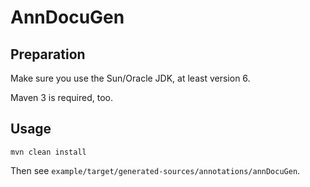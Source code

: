# AnnDocuGen

## Preparation

Make sure you use the Sun/Oracle JDK, at least version 6.

Maven 3 is required, too.

## Usage

`mvn clean install`

Then see `example/target/generated-sources/annotations/annDocuGen`.

